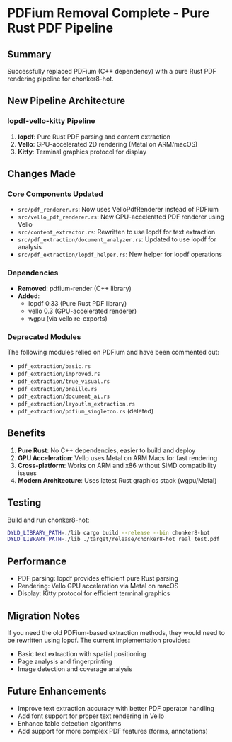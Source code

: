 # PDFium Removal Complete - Pure Rust PDF Pipeline

## Summary

Successfully replaced PDFium (C++ dependency) with a pure Rust PDF rendering pipeline for chonker8-hot.

## New Pipeline Architecture

### lopdf-vello-kitty Pipeline
1. **lopdf**: Pure Rust PDF parsing and content extraction
2. **Vello**: GPU-accelerated 2D rendering (Metal on ARM/macOS)
3. **Kitty**: Terminal graphics protocol for display

## Changes Made

### Core Components Updated
- `src/pdf_renderer.rs`: Now uses VelloPdfRenderer instead of PDFium
- `src/vello_pdf_renderer.rs`: New GPU-accelerated PDF renderer using Vello
- `src/content_extractor.rs`: Rewritten to use lopdf for text extraction
- `src/pdf_extraction/document_analyzer.rs`: Updated to use lopdf for analysis
- `src/pdf_extraction/lopdf_helper.rs`: New helper for lopdf operations

### Dependencies
- **Removed**: pdfium-render (C++ library)
- **Added**: 
  - lopdf 0.33 (Pure Rust PDF library)
  - vello 0.3 (GPU-accelerated renderer)
  - wgpu (via vello re-exports)

### Deprecated Modules
The following modules relied on PDFium and have been commented out:
- `pdf_extraction/basic.rs`
- `pdf_extraction/improved.rs`
- `pdf_extraction/true_visual.rs`
- `pdf_extraction/braille.rs`
- `pdf_extraction/document_ai.rs`
- `pdf_extraction/layoutlm_extraction.rs`
- `pdf_extraction/pdfium_singleton.rs` (deleted)

## Benefits

1. **Pure Rust**: No C++ dependencies, easier to build and deploy
2. **GPU Acceleration**: Vello uses Metal on ARM Macs for fast rendering
3. **Cross-platform**: Works on ARM and x86 without SIMD compatibility issues
4. **Modern Architecture**: Uses latest Rust graphics stack (wgpu/Metal)

## Testing

Build and run chonker8-hot:
```bash
DYLD_LIBRARY_PATH=./lib cargo build --release --bin chonker8-hot
DYLD_LIBRARY_PATH=./lib ./target/release/chonker8-hot real_test.pdf
```

## Performance

- PDF parsing: lopdf provides efficient pure Rust parsing
- Rendering: Vello GPU acceleration via Metal on macOS
- Display: Kitty protocol for efficient terminal graphics

## Migration Notes

If you need the old PDFium-based extraction methods, they would need to be rewritten using lopdf. The current implementation provides:
- Basic text extraction with spatial positioning
- Page analysis and fingerprinting
- Image detection and coverage analysis

## Future Enhancements

- Improve text extraction accuracy with better PDF operator handling
- Add font support for proper text rendering in Vello
- Enhance table detection algorithms
- Add support for more complex PDF features (forms, annotations)